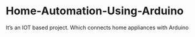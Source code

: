 # Home-Automation-Using-Arduino
It’s an IOT based project. Which connects home appliances with Arduino
